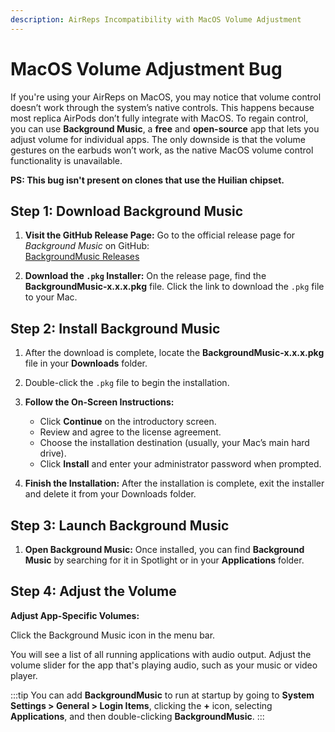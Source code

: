 ```yaml
---
description: AirReps Incompatibility with MacOS Volume Adjustment
---
```


# **MacOS Volume Adjustment Bug**

If you're using your AirReps on MacOS, you may notice that volume control doesn’t work through the system’s native controls. This happens because most replica AirPods don’t fully integrate with MacOS.
To regain control, you can use **Background Music**, a **free** and **open-source** app that lets you adjust volume for individual apps. The only downside is that the volume gestures on the earbuds won’t work, as the native MacOS volume control functionality is unavailable.

**PS: This bug isn't present on clones that use the Huilian chipset.**

## **Step 1: Download Background Music**

1. **Visit the GitHub Release Page:**
   Go to the official release page for *Background Music* on GitHub:  
   [BackgroundMusic Releases](https://github.com/kyleneideck/BackgroundMusic/releases/)

2. **Download the `.pkg` Installer:**
   On the release page, find the **BackgroundMusic-x.x.x.pkg** file. Click the link to download the `.pkg` file to your Mac.

## **Step 2: Install Background Music**

1. After the download is complete, locate the **BackgroundMusic-x.x.x.pkg** file in your **Downloads** folder.

2. Double-click the `.pkg` file to begin the installation.

3. **Follow the On-Screen Instructions:**

   * Click **Continue** on the introductory screen.
   * Review and agree to the license agreement.
   * Choose the installation destination (usually, your Mac’s main hard drive).
   * Click **Install** and enter your administrator password when prompted.

4. **Finish the Installation:**
   After the installation is complete, exit the installer and delete it from your Downloads folder.

## **Step 3: Launch Background Music**

1. **Open Background Music:**
   Once installed, you can find **Background Music** by searching for it in Spotlight or in your **Applications** folder.

## **Step 4: Adjust the Volume**

**Adjust App-Specific Volumes:**

Click the Background Music icon in the menu bar.

You will see a list of all running applications with audio output. Adjust the volume slider for the app that's playing audio, such as your music or video player.

:::tip
You can add **BackgroundMusic** to run at startup by going to **System Settings > General > Login Items**, clicking the **+** icon, selecting **Applications**, and then double-clicking **BackgroundMusic**.
:::